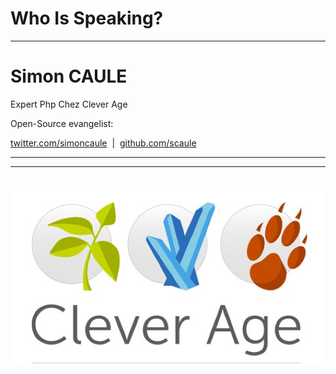 # Who Is Speaking?

---

# Simon CAULE

Expert Php Chez Clever Age

Open-Source evangelist:

<p class="center">
    <i class="fa fa-twitter"></i> <a href="https://twitter.com/couac">twitter.com/simoncaule</a>
    &nbsp;|&nbsp;
    <i class="fa fa-github"></i> <a href="https://github.com/willdurand">github.com/scaule</a>
</p>

---

---

# ![](images/clever-age.png)
